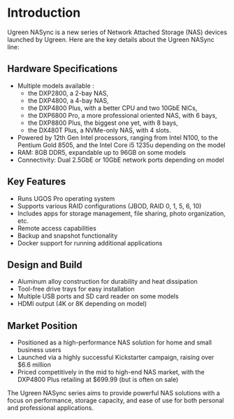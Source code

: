 # Introduction

Ugreen NASync is a new series of Network Attached Storage (NAS) devices launched by Ugreen. Here are the key details about the Ugreen NASync line:

## Hardware Specifications

- Multiple models available :
  - the DXP2800, a 2-bay NAS,
  - the DXP4800, a 4-bay NAS,
  - the DXP4800 Plus, with a better CPU and two 10GbE NICs,
  - the DXP6800 Pro, a more professional oriented NAS, with 6 bays,
  - the DXP8800 Plus, the biggest one yet, with 8 bays,
  - the DX480T Plus, a NVMe-only NAS, with 4 slots.
- Powered by 12th Gen Intel processors, ranging from Intel N100, to the Pentium Gold 8505, and the Intel Core i5 1235u depending on the model
- RAM: 8GB DDR5, expandable up to 96GB on some models
- Connectivity: Dual 2.5GbE or 10GbE network ports depending on model

## Key Features

- Runs UGOS Pro operating system
- Supports various RAID configurations (JBOD, RAID 0, 1, 5, 6, 10)
- Includes apps for storage management, file sharing, photo organization, etc.
- Remote access capabilities
- Backup and snapshot functionality
- Docker support for running additional applications

## Design and Build

- Aluminum alloy construction for durability and heat dissipation
- Tool-free drive trays for easy installation
- Multiple USB ports and SD card reader on some models
- HDMI output (4K or 8K depending on model)

## Market Position

- Positioned as a high-performance NAS solution for home and small business users
- Launched via a highly successful Kickstarter campaign, raising over $6.6 million
- Priced competitively in the mid to high-end NAS market, with the DXP4800 Plus retailing at $699.99 (but is often on sale)

The Ugreen NASync series aims to provide powerful NAS solutions with a focus on performance, storage capacity, and ease of use for both personal and professional applications.
